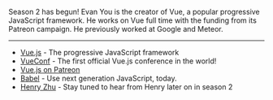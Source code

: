 Season 2 has begun! Evan You is the creator of Vue, a popular progressive JavaScript framework. He works on Vue full time with the funding from its Patreon campaign. He previously worked at Google and Meteor.

---

- [Vue.js](https://vuejs.org/) - The progressive JavaScript framework
- [VueConf](https://conf.vuejs.org/) - The first official Vue.js conference in the world!
- [Vue.js on Patreon](https://www.patreon.com/evanyou)
- [Babel](https://babeljs.io/) - Use next generation JavaScript, today.
- [Henry Zhu](https://github.com/hzoo) - Stay tuned to hear from Henry later on in season 2